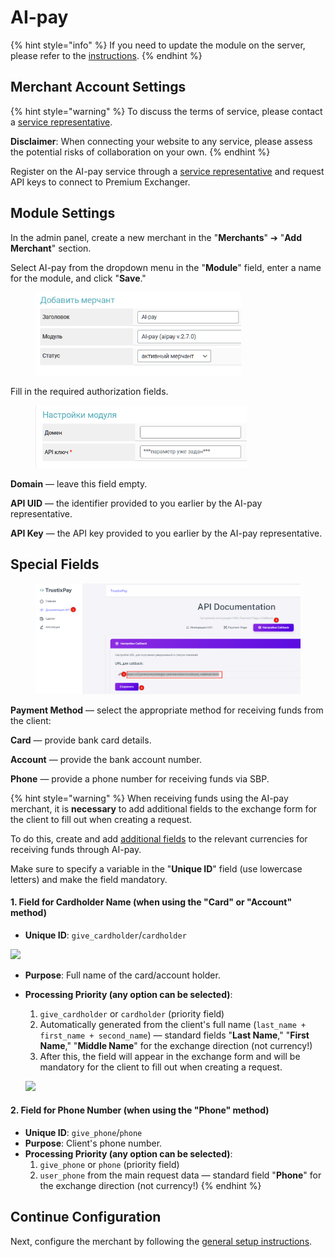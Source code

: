 # AI-pay

{% hint style="info" %}
If you need to update the module on the server, please refer to the [instructions](https://premium.gitbook.io/main/osnovnye-nastroiki/faq/obnovlenie-failov-skripta-na-servere/kak-obnovit-faily-na-servere#moduli-merchantov-i-avtovyplat).
{% endhint %}

## Merchant Account Settings

{% hint style="warning" %}
To discuss the terms of service, please contact a [service representative](https://t.me/AI_pay_kirill).

**Disclaimer**: When connecting your website to any service, please assess the potential risks of collaboration on your own.
{% endhint %}

Register on the AI-pay service through a [service representative](https://t.me/AI_pay_kirill) and request API keys to connect to Premium Exchanger.

## Module Settings

In the admin panel, create a new merchant in the "**Merchants**" ➔ "**Add Merchant**" section.

Select AI-pay from the dropdown menu in the "**Module**" field, enter a name for the module, and click "**Save**."

<figure><img src="../../../.gitbook/assets/image (7).png" alt="" width="329"><figcaption></figcaption></figure>

Fill in the required authorization fields.

<figure><img src="../../../.gitbook/assets/image (1) (1) (1) (1) (1) (1) (1) (1) (1) (1).png" alt="" width="338"><figcaption></figcaption></figure>

**Domain** — leave this field empty.

**API UID** — the identifier provided to you earlier by the AI-pay representative.

**API Key** — the API key provided to you earlier by the AI-pay representative.

## Special Fields

<figure><img src="../../../.gitbook/assets/image (2) (1) (1) (1) (1) (1) (1) (1) (1).png" alt=""><figcaption></figcaption></figure>

**Payment Method** — select the appropriate method for receiving funds from the client:

**Card** — provide bank card details.

**Account** — provide the bank account number.

**Phone** — provide a phone number for receiving funds via SBP.

{% hint style="warning" %}
When receiving funds using the AI-pay merchant, it is **necessary** to add additional fields to the exchange form for the client to fill out when creating a request.

To do this, create and add [additional fields](https://premium.gitbook.io/rukovodstvo-polzovatelya/osnovnye-nastroiki/valyuty-i-napravleniya/dobavlenie-novoi-valyuty#vkladka-dop.-polya) to the relevant currencies for receiving funds through AI-pay.

Make sure to specify a variable in the "**Unique ID**" field (use lowercase letters) and make the field mandatory.

#### 1. Field for Cardholder Name (when using the "**Card**" or "**Account**" method)

* **Unique ID**: `give_cardholder`/`cardholder`

![](https://premium.gitbook.io/main/~gitbook/image?url=https%3A%2F%2F2574066779-files.gitbook.io%2F%7E%2Ffiles%2Fv0%2Fb%2Fgitbook-x-prod.appspot.com%2Fo%2Fspaces%252Fm9kqZXsNykrN6VyxxXBO%252Fuploads%252FyBUMmdMiMlEvL4OlAoxr%252Fimage.png%3Falt%3Dmedia%26token%3D9669cfff-79cc-49fb-a222-50ecccb3fa5e&width=300&dpr=4&quality=100&sign=50a9f19f&sv=2)

* **Purpose**: Full name of the card/account holder.
* **Processing Priority (any option can be selected)**:

    1. `give_cardholder` or `cardholder` (priority field)
    2. Automatically generated from the client's full name (`last_name + first_name + second_name`) — standard fields "**Last Name**," "**First Name**," "**Middle Name**" for the exchange direction (not currency!)
    3. After this, the field will appear in the exchange form and will be mandatory for the client to fill out when creating a request.

    ![](https://premium.gitbook.io/main/~gitbook/image?url=https%3A%2F%2F2574066779-files.gitbook.io%2F%7E%2Ffiles%2Fv0%2Fb%2Fgitbook-x-prod.appspot.com%2Fo%2Fspaces%252Fm9kqZXsNykrN6VyxxXBO%252Fuploads%252FcoBFe70zmN1JtepEFM68%252Fimage.png%3Falt%3Dmedia%26token%3Da5a19b16-bc6f-425d-89ed-bb07c7065e00&width=300&dpr=4&quality=100&sign=d8ed43c6&sv=2)

#### 2. Field for Phone Number (when using the "**Phone**" method)

* **Unique ID**: `give_phone`/`phone`
* **Purpose**: Client's phone number.
* **Processing Priority (any option can be selected)**:
  1. `give_phone` or `phone` (priority field)
  2. `user_phone` from the main request data — standard field "**Phone**" for the exchange direction (not currency!)
{% endhint %}

## Continue Configuration

Next, configure the merchant by following the [general setup instructions](https://premium.gitbook.io/rukovodstvo-polzovatelya/osnovnye-nastroiki/merchanty-i-avtovyplaty/merchanty/obshie-nastroiki-merchantov).